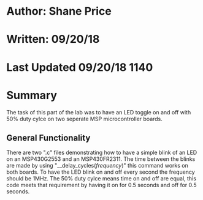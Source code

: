 # Author: Shane Price
# Written: 09/20/18
# Last Updated 09/20/18 1140

# Summary
The task of this part of the lab was to have an LED toggle on and off with 50% duty cylce on two seperate MSP microcontroller boards. 
## General Functionality
There are two ".c" files demonstrating how to have a simple blink of an LED on an MSP430G2553 and an MSP430FR2311. The time between the blinks are made by using "__delay_cycles(*frequency*)" this command works on both boards. To have the LED blink on and off every second the frequency should be 1MHz. The 50% duty cylce means time on and off are equal, this code meets that requirement by having it on for 0.5 seconds and off for 0.5 seconds.
